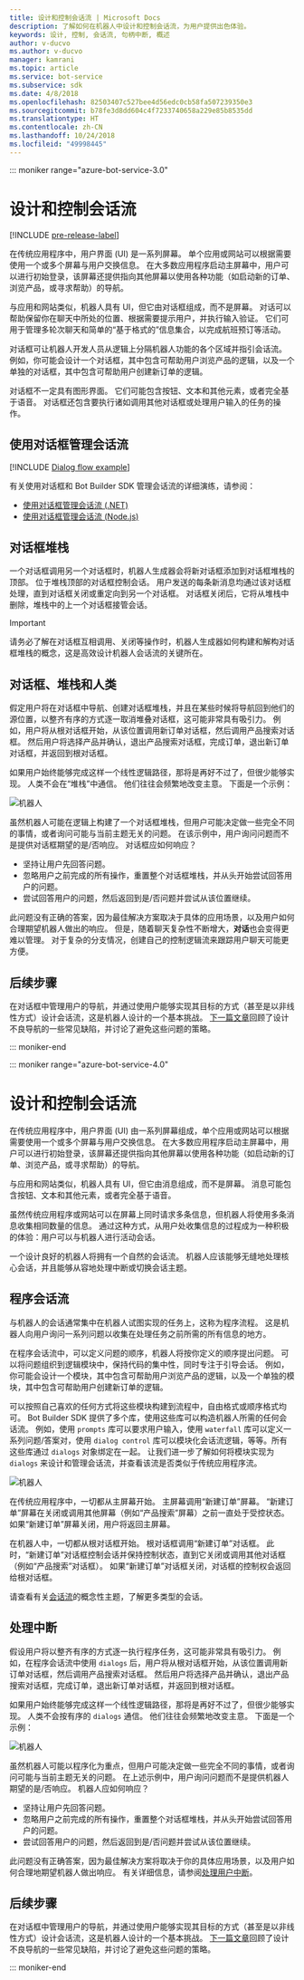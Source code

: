 ```yaml
---
title: 设计和控制会话流 | Microsoft Docs
description: 了解如何在机器人中设计和控制会话流，为用户提供出色体验。
keywords: 设计, 控制, 会话流, 句柄中断, 概述
author: v-ducvo
ms.author: v-ducvo
manager: kamrani
ms.topic: article
ms.service: bot-service
ms.subservice: sdk
ms.date: 4/8/2018
ms.openlocfilehash: 82503407c527bee4d56edc0cb58fa507239350e3
ms.sourcegitcommit: b78fe3d8dd604c4f7233740658a229e85b8535dd
ms.translationtype: HT
ms.contentlocale: zh-CN
ms.lasthandoff: 10/24/2018
ms.locfileid: "49998445"
---
```

::: moniker range="azure-bot-service-3.0"

# <a name="design-and-control-conversation-flow"></a>设计和控制会话流

[!INCLUDE [pre-release-label](./includes/pre-release-label-v3.md)]

在传统应用程序中，用户界面 (UI) 是一系列屏幕。 
单个应用或网站可以根据需要使用一个或多个屏幕与用户交换信息。 
在大多数应用程序启动主屏幕中，用户可以进行初始登录，该屏幕还提供指向其他屏幕以使用各种功能（如启动新的订单、浏览产品，或寻求帮助）的导航。

与应用和网站类似，机器人具有 UI，但它由对话框组成，而不是屏幕。 对话可以帮助保留你在聊天中所处的位置、根据需要提示用户，并执行输入验证。 它们可用于管理多轮次聊天和简单的“基于格式的”信息集合，以完成航班预订等活动。

对话框可让机器人开发人员从逻辑上分隔机器人功能的各个区域并指引会话流。 例如，你可能会设计一个对话框，其中包含可帮助用户浏览产品的逻辑，以及一个单独的对话框，其中包含可帮助用户创建新订单的逻辑。 

对话框不一定具有图形界面。 它们可能包含按钮、文本和其他元素，或者完全基于语音。 对话框还包含要执行诸如调用其他对话框或处理用户输入的任务的操作。

## <a name="using-dialogs-to-manage-conversation-flow"></a>使用对话框管理会话流

[!INCLUDE [Dialog flow example](./includes/snippet-dotnet-manage-conversation-flow-intro.md)]

有关使用对话框和 Bot Builder SDK 管理会话流的详细演练，请参阅：

- [使用对话框管理会话流 (.NET)](./dotnet/bot-builder-dotnet-manage-conversation-flow.md)
- [使用对话框管理会话流 (Node.js)](./nodejs/bot-builder-nodejs-manage-conversation-flow.md)

## <a name="dialog-stack"></a>对话框堆栈

一个对话框调用另一个对话框时，机器人生成器会将新对话框添加到对话框堆栈的顶部。 
位于堆栈顶部的对话框控制会话。 
用户发送的每条新消息均通过该对话框处理，直到对话框关闭或重定向到另一个对话框。 
对话框关闭后，它将从堆栈中删除，堆栈中的上一个对话框接管会话。 

> [!IMPORTANT]
> 请务必了解在对话框互相调用、关闭等操作时，机器人生成器如何构建和解构对话框堆栈的概念，这是高效设计机器人会话流的关键所在。 

## <a name="dialogs-stacks-and-humans"></a>对话框、堆栈和人类

假定用户将在对话框中导航、创建对话框堆栈，并且在某些时候将导航回到他们的源位置，以整齐有序的方式逐一取消堆叠对话框，这可能非常具有吸引力。 
例如，用户将从根对话框开始，从该位置调用新订单对话框，然后调用产品搜索对话框。 
然后用户将选择产品并确认，退出产品搜索对话框，完成订单，退出新订单对话框，并返回到根对话框。 

如果用户始终能够完成这样一个线性逻辑路径，那将是再好不过了，但很少能够实现。 
人类不会在“堆栈”中通信。 他们往往会频繁地改变主意。 
下面是一个示例： 

![机器人](./media/bot-service-design-conversation-flow/stack-issue.png)

虽然机器人可能在逻辑上构建了一个对话框堆栈，但用户可能决定做一些完全不同的事情，或者询问可能与当前主题无关的问题。 
在该示例中，用户询问问题而不是提供对话框期望的是/否响应。 
对话框应如何响应？

- 坚持让用户先回答问题。 
- 忽略用户之前完成的所有操作，重置整个对话框堆栈，并从头开始尝试回答用户的问题。 
- 尝试回答用户的问题，然后返回到是/否问题并尝试从该位置继续。 

此问题没有正确的答案，因为最佳解决方案取决于具体的应用场景，以及用户如何合理期望机器人做出的响应。 但是，随着聊天复杂性不断增大，**对话**也会变得更难以管理。 对于复杂的分支情况，创建自己的控制逻辑流来跟踪用户聊天可能更方便。

## <a name="next-steps"></a>后续步骤

在对话框中管理用户的导航，并通过使用户能够实现其目标的方式（甚至是以非线性方式）设计会话流，这是机器人设计的一个基本挑战。 
[下一篇文章](./bot-service-design-navigation.md)回顾了设计不良导航的一些常见缺陷，并讨论了避免这些问题的策略。 

::: moniker-end

::: moniker range="azure-bot-service-4.0"
# <a name="design-and-control-conversation-flow"></a>设计和控制会话流

在传统应用程序中，用户界面 (UI) 由一系列屏幕组成，单个应用或网站可以根据需要使用一个或多个屏幕与用户交换信息。 
在大多数应用程序启动主屏幕中，用户可以进行初始登录，该屏幕还提供指向其他屏幕以使用各种功能（如启动新的订单、浏览产品，或寻求帮助）的导航。

与应用和网站类似，机器人具有 UI，但它由消息组成，而不是屏幕。 消息可能包含按钮、文本和其他元素，或者完全基于语音。 

虽然传统应用程序或网站可以在屏幕上同时请求多条信息，但机器人将使用多条消息收集相同数量的信息。 通过这种方式，从用户处收集信息的过程成为一种积极的体验：用户可以与机器人进行活动会话。 

一个设计良好的机器人将拥有一个自然的会话流。 机器人应该能够无缝地处理核心会话，并且能够从容地处理中断或切换会话主题。 

## <a name="procedural-conversation-flow"></a>程序会话流

与机器人的会话通常集中在机器人试图实现的任务上，这称为程序流程。 这是机器人向用户询问一系列问题以收集在处理任务之前所需的所有信息的地方。

在程序会话流中，可以定义问题的顺序，机器人将按你定义的顺序提出问题。 可以将问题组织到逻辑模块中，保持代码的集中性，同时专注于引导会话。 例如，你可能会设计一个模块，其中包含可帮助用户浏览产品的逻辑，以及一个单独的模块，其中包含可帮助用户创建新订单的逻辑。 

可以按照自己喜欢的任何方式将这些模块构建到流程中，自由格式或顺序格式均可。 Bot Builder SDK 提供了多个库，使用这些库可以构造机器人所需的任何会话流。 例如，使用 `prompts` 库可以要求用户输入，使用 `waterfall` 库可以定义一系列问题/答案对，使用 `dialog control` 库可以模块化会话流逻辑，等等。所有这些库通过 `dialogs` 对象绑定在一起。 让我们进一步了解如何将模块实现为 `dialogs` 来设计和管理会话流，并查看该流是否类似于传统应用程序流。

![机器人](./media/designing-bots/core/dialogs-screens.png)

在传统应用程序中，一切都从主屏幕开始。
主屏幕调用“新建订单”屏幕。
“新建订单”屏幕在关闭或调用其他屏幕（例如“产品搜索”屏幕）之前一直处于受控状态。 
如果“新建订单”屏幕关闭，用户将返回主屏幕。

在机器人中，一切都从根对话框开始。 
根对话框调用“新建订单”对话框。 
此时，“新建订单”对话框控制会话并保持控制状态，直到它关闭或调用其他对话框（例如“产品搜索”对话框）。 
如果“新建订单”对话框关闭，对话框的控制权会返回给根对话框。

请查看有关[会话流](v4sdk/bot-builder-conversations.md)的概念性主题，了解更多类型的会话。

## <a name="handle-interruptions"></a>处理中断

假设用户将以整齐有序的方式逐一执行程序任务，这可能非常具有吸引力。 
例如，在程序会话流中使用 `dialogs` 后，用户将从根对话框开始，从该位置调用新订单对话框，然后调用产品搜索对话框。 然后用户将选择产品并确认，退出产品搜索对话框，完成订单，退出新订单对话框，并返回到根对话框。 

如果用户始终能够完成这样一个线性逻辑路径，那将是再好不过了，但很少能够实现。 
人类不会按有序的 `dialogs` 通信。 他们往往会频繁地改变主意。 
下面是一个示例： 

![机器人](./media/bot-service-design-conversation-flow/stack-issue.png)

虽然机器人可能以程序化为重点，但用户可能决定做一些完全不同的事情，或者询问可能与当前主题无关的问题。 
在上述示例中，用户询问问题而不是提供机器人期望的是/否响应。 
机器人应如何响应？

- 坚持让用户先回答问题。 
- 忽略用户之前完成的所有操作，重置整个对话框堆栈，并从头开始尝试回答用户的问题。 
- 尝试回答用户的问题，然后返回到是/否问题并尝试从该位置继续。 

此问题没有正确答案，因为最佳解决方案将取决于你的具体应用场景，以及用户如何合理地期望机器人做出响应。 有关详细信息，请参阅[处理用户中断](v4sdk/bot-builder-howto-handle-user-interrupt.md)。

## <a name="next-steps"></a>后续步骤

在对话框中管理用户的导航，并通过使用户能够实现其目标的方式（甚至是以非线性方式）设计会话流，这是机器人设计的一个基本挑战。 
[下一篇文章](~/bot-service-design-navigation.md)回顾了设计不良导航的一些常见缺陷，并讨论了避免这些问题的策略。 

::: moniker-end
